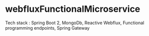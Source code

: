 # webfluxFunctionalMicroservice
Tech stack : Spring Boot 2, MongoDb, Reactive Webflux, Functional programming endpoints, Spring Gateway
